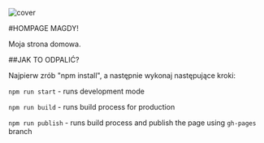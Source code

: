 ![cover](./gh/cover.png)

#HOMPAGE MAGDY!

Moja strona domowa. 

##JAK TO ODPALIĆ?

Najpierw zrób "npm install", a następnie wykonaj następujące kroki:



`npm run start` - runs development mode

`npm run build` - runs build process for production

`npm run publish` - runs build process and publish the page using `gh-pages` branch

